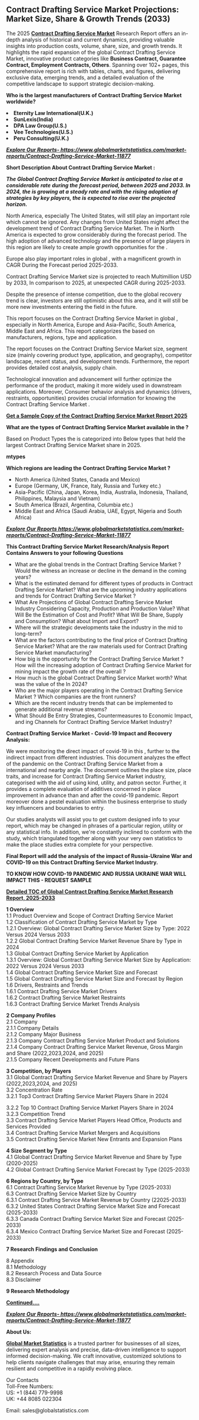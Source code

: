 <h2>Contract Drafting Service Market Projections: Market Size, Share & Growth Trends (2033)</h2><p>The 2025 <strong><a href="https://www.globalmarketstatistics.com/market-reports/Contract-Drafting-Service-Market-11877">Contract Drafting Service Market</a></strong> Research Report offers an in-depth analysis of historical and current dynamics, providing valuable insights into production costs, volume, share, size, and growth trends. It highlights the rapid expansion of the global Contract Drafting Service Market, innovative product categories like <strong>Business Contract, Guarantee Contract, Employment Contracts, Others</strong>. Spanning over 102+ pages, this comprehensive report is rich with tables, charts, and figures, delivering exclusive data, emerging trends, and a detailed evaluation of the competitive landscape to support strategic decision-making.</p><p><strong>Who is the largest manufacturers of Contract Drafting Service Market worldwide?</strong></p><p><strong><li>Eternity Law International(U.K.)<li>SunLexis(India)<li>DPA Law Group(U.S.)<li>Vee Technologies(U.S.)<li>Peru Consulting(U.K.)</strong></p><p><strong><em><a href="https://www.globalmarketstatistics.com/market-reports/Contract-Drafting-Service-Market-11877">Explore Our Reports-&nbsp;https://www.globalmarketstatistics.com/market-reports/Contract-Drafting-Service-Market-11877</a></em></strong></p><p><strong>Short Description About Contract Drafting Service Market :</strong></p><p><strong><em>The Global Contract Drafting Service Market is anticipated to rise at a considerable rate during the forecast period, between 2025 and 2033. In 2024, the is growing at a steady rate and with the rising adoption of strategies by key players, the is expected to rise over the projected horizon.</em></strong></p><p>North America, especially The United States, will still play an important role which cannot be ignored. Any changes from United States might affect the development trend of Contract Drafting Service Market. The in North America is expected to grow considerably during the forecast period. The high adoption of advanced technology and the presence of large players in this region are likely to create ample growth opportunities for the .</p><p>Europe also play important roles in global , with a magnificent growth in CAGR During the Forecast period 2025-2033.</p><p>Contract Drafting Service Market size is projected to reach Multimillion USD by 2033, In comparison to 2025, at unexpected CAGR during 2025-2033.</p><p>Despite the presence of intense competition, due to the global recovery trend is clear, investors are still optimistic about this area, and it will still be more new investments entering the field in the future.</p><p>This report focuses on the Contract Drafting Service Market in global , especially in North America, Europe and Asia-Pacific, South America, Middle East and Africa. This report categorizes the based on manufacturers, regions, type and application.</p><p>The report focuses on the Contract Drafting Service Market size, segment size (mainly covering product type, application, and geography), competitor landscape, recent status, and development trends. Furthermore, the report provides detailed cost analysis, supply chain.</p><p>Technological innovation and advancement will further optimize the performance of the product, making it more widely used in downstream applications. Moreover, Consumer behavior analysis and dynamics (drivers, restraints, opportunities) provides crucial information for knowing the Contract Drafting Service Market .</p><p><strong><a href="https://www.globalmarketstatistics.com/market-reports/Contract-Drafting-Service-Market-11877">Get a Sample Copy of the Contract Drafting Service Market Report 2025</a></strong></p><p><strong>What are the types of Contract Drafting Service Market available in the ?</strong></p><p>Based on Product Types the is categorized into Below types that held the largest Contract Drafting Service Market share in 2025.</p><p><strong>mtypes</strong></p><p><strong>Which regions are leading the Contract Drafting Service Market ?</strong></p><ul><li>North America (United States, Canada and Mexico)</li><li>Europe (Germany, UK, France, Italy, Russia and Turkey etc.)</li><li>Asia-Pacific (China, Japan, Korea, India, Australia, Indonesia, Thailand, Philippines, Malaysia and Vietnam)</li><li>South America (Brazil, Argentina, Columbia etc.)</li><li>Middle East and Africa (Saudi Arabia, UAE, Egypt, Nigeria and South Africa)</li></ul><p><strong><em><a href="https://www.globalmarketstatistics.com/market-reports/Contract-Drafting-Service-Market-11877">Explore Our Reports https://www.globalmarketstatistics.com/market-reports/Contract-Drafting-Service-Market-11877</a></em></strong></p><p><strong>This Contract Drafting Service Market Research/Analysis Report Contains Answers to your following Questions</strong></p><ul><li>What are the global trends in the Contract Drafting Service Market ? Would the witness an increase or decline in the demand in the coming years?</li><li>What is the estimated demand for different types of products in Contract Drafting Service Market? What are the upcoming industry applications and trends for Contract Drafting Service Market ?</li><li>What Are Projections of Global Contract Drafting Service Market Industry Considering Capacity, Production and Production Value? What Will Be the Estimation of Cost and Profit? What Will Be Share, Supply and Consumption? What about Import and Export?</li><li>Where will the strategic developments take the industry in the mid to long-term?</li><li>What are the factors contributing to the final price of Contract Drafting Service Market? What are the raw materials used for Contract Drafting Service Market manufacturing?</li><li>How big is the opportunity for the Contract Drafting Service Market ? How will the increasing adoption of Contract Drafting Service Market for mining impact the growth rate of the overall ?</li><li>How much is the global Contract Drafting Service Market worth? What was the value of the In 2024?</li><li>Who are the major players operating in the Contract Drafting Service Market ? Which companies are the front runners?</li><li>Which are the recent industry trends that can be implemented to generate additional revenue streams?</li><li>What Should Be Entry Strategies, Countermeasures to Economic Impact, and ing Channels for Contract Drafting Service Market Industry?</li></ul><p><strong>Contract Drafting Service Market - Covid-19 Impact and Recovery Analysis:</strong></p><p>We were monitoring the direct impact of covid-19 in this , further to the indirect impact from different industries. This document analyzes the effect of the pandemic on the Contract Drafting Service Market from a international and nearby angle. The document outlines the place size, place traits, and increase for Contract Drafting Service Market industry, categorised with the aid of using kind, utility, and patron sector. Further, it provides a complete evaluation of additives concerned in place improvement in advance than and after the covid-19 pandemic. Report moreover done a pestel evaluation within the business enterprise to study key influencers and boundaries to entry.</p><p>Our studies analysts will assist you to get custom designed info to your report, which may be changed in phrases of a particular region, utility or any statistical info. In addition, we're constantly inclined to conform with the study, which triangulated together along with your very own statistics to make the place studies extra complete for your perspective.</p><p><strong>Final Report will add the analysis of the impact of Russia-Ukraine War and COVID-19 on this Contract Drafting Service Market Industry.</strong></p><p><strong>TO KNOW HOW COVID-19 PANDEMIC AND RUSSIA UKRAINE WAR WILL IMPACT THIS - REQUEST SAMPLE</strong></p><p><strong><a href="https://www.globalmarketstatistics.com/market-reports/Contract-Drafting-Service-Market-11877">Detailed TOC of Global Contract Drafting Service Market Research Report, 2025-2033</a></strong></p><p><strong>1 Overview</strong><br /> 1.1 Product Overview and Scope of Contract Drafting Service Market<br /> 1.2 Classification of Contract Drafting Service Market by Type<br /> 1.2.1 Overview: Global Contract Drafting Service Market Size by Type: 2022 Versus 2024 Versus 2033<br /> 1.2.2 Global Contract Drafting Service Market Revenue Share by Type in 2024<br /> 1.3 Global Contract Drafting Service Market by Application<br /> 1.3.1 Overview: Global Contract Drafting Service Market Size by Application: 2022&nbsp;Versus 2024 Versus 2033<br /> 1.4 Global Contract Drafting Service Market Size and Forecast<br /> 1.5 Global Contract Drafting Service Market Size and Forecast by Region<br /> 1.6 Drivers, Restraints and Trends<br /> 1.6.1 Contract Drafting Service Market Drivers<br /> 1.6.2 Contract Drafting Service Market Restraints<br /> 1.6.3 Contract Drafting Service Market Trends Analysis</p><p><strong>2 Company Profiles</strong><br /> 2.1 Company<br /> 2.1.1 Company Details<br /> 2.1.2 Company Major Business<br /> 2.1.3 Company Contract Drafting Service Market Product and Solutions<br /> 2.1.4 Company Contract Drafting Service Market Revenue, Gross Margin and Share (2022,2023,2024, and 2025)<br /> 2.1.5 Company Recent Developments and Future Plans</p><p><strong>3 Competition, by Players</strong><br /> 3.1 Global Contract Drafting Service Market Revenue and Share by Players (2022,2023,2024, and 2025)<br /> 3.2 Concentration Rate<br /> 3.2.1 Top3 Contract Drafting Service Market Players Share in 2024</p><p>3.2.2 Top 10 Contract Drafting Service Market Players Share in 2024<br /> 3.2.3 Competition Trend<br /> 3.3 Contract Drafting Service Market Players Head Office, Products and Services Provided<br /> 3.4 Contract Drafting Service Market Mergers and Acquisitions<br /> 3.5 Contract Drafting Service Market New Entrants and Expansion Plans</p><p><strong>4 Size Segment by Type</strong><br /> 4.1 Global Contract Drafting Service Market Revenue and Share by Type (2020-2025)<br /> 4.2 Global Contract Drafting Service Market Forecast by Type (2025-2033)</p><p><strong>6 Regions by Country, by Type</strong><br /> 6.1 Contract Drafting Service Market Revenue by Type (2025-2033)<br /> 6.3 Contract Drafting Service Market Size by Country<br /> 6.3.1 Contract Drafting Service Market Revenue by Country (22025-2033)<br /> 6.3.2 United States Contract Drafting Service Market Size and Forecast (2025-2033)<br /> 6.3.3 Canada Contract Drafting Service Market Size and Forecast (2025-2033)<br /> 6.3.4 Mexico Contract Drafting Service Market Size and Forecast (2025-2033)</p><p><strong>7 Research Findings and Conclusion</strong></p><p>8 Appendix<br /> 8.1 Methodology<br /> 8.2 Research Process and Data Source<br /> 8.3 Disclaimer</p><p><strong>9 Research Methodology</strong></p><p><strong><a href="https://www.globalmarketstatistics.com/market-reports/Contract-Drafting-Service-Market-11877">Continued&hellip;.</a></strong></p><p><strong><em><a href="https://www.globalmarketstatistics.com/market-reports/Contract-Drafting-Service-Market-11877">Explore Our Reports-&nbsp;https://www.globalmarketstatistics.com/market-reports/Contract-Drafting-Service-Market-11877</a></em></strong></p><p><strong>About Us:</strong></p><p><strong><a href="https://www.globalmarketstatistics.com/">Global Market Statistics</a></strong> is a trusted partner for businesses of all sizes, delivering expert analysis and precise, data-driven intelligence to support informed decision-making. We craft innovative, customized solutions to help clients navigate challenges that may arise, ensuring they remain resilient and competitive in a rapidly evolving place.</p><p>Our Contacts<br /> Toll-Free Numbers:<br /> US: +1 (844) 779-9998<br /> UK: +44 8085 022304</p><p>Email: sales@globalstatistics.com</p>
